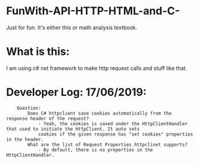 # FunWith-API-HTTP-HTML-and-C-
Just for fun. It's either this or math analysis textbook.
# What is this: 
I am using c# net framework to make http request calls and stuff like that. 

# Developer Log: 17/06/2019:
```
    Question: 
        Does C# httpclient save cookies automatically from the response header of the request? 
            - Yeah, the cookies is saved under the HttpClientHandler that used to initiate the HttpClient. It auto sets
            cookies if the given response has "set cookies" properties in the header. 
        What are the list of Request Properties httpclinet supports? 
            - By default, there is no properties in the HttpClientHandler.
```